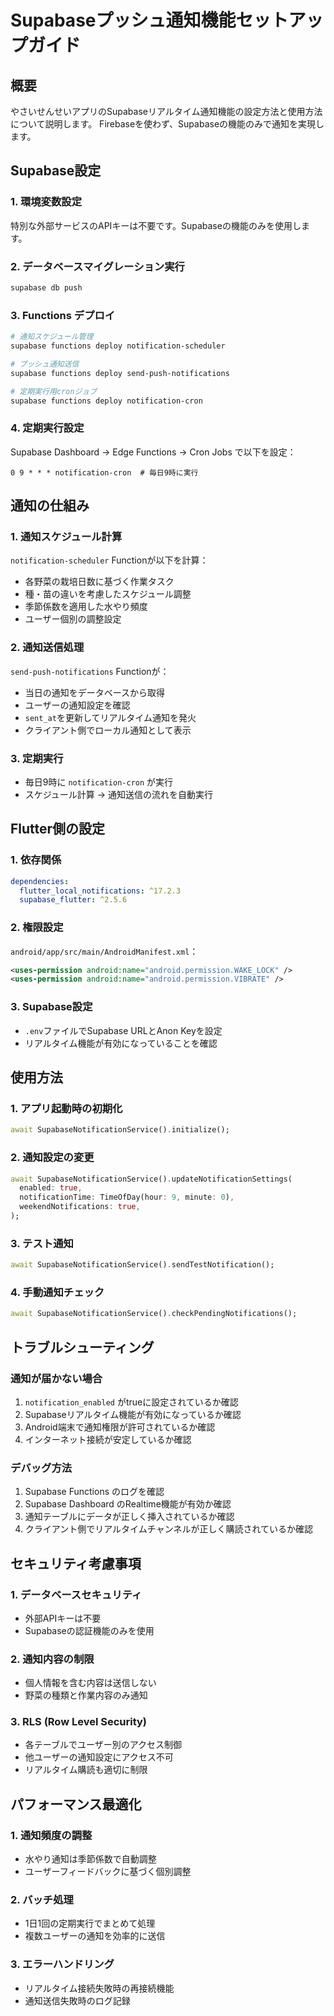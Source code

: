# Supabaseプッシュ通知機能セットアップガイド

## 概要
やさいせんせいアプリのSupabaseリアルタイム通知機能の設定方法と使用方法について説明します。
Firebaseを使わず、Supabaseの機能のみで通知を実現します。

## Supabase設定

### 1. 環境変数設定
特別な外部サービスのAPIキーは不要です。Supabaseの機能のみを使用します。

### 2. データベースマイグレーション実行
```bash
supabase db push
```

### 3. Functions デプロイ
```bash
# 通知スケジュール管理
supabase functions deploy notification-scheduler

# プッシュ通知送信
supabase functions deploy send-push-notifications

# 定期実行用cronジョブ
supabase functions deploy notification-cron
```

### 4. 定期実行設定
Supabase Dashboard → Edge Functions → Cron Jobs で以下を設定：

```
0 9 * * * notification-cron  # 毎日9時に実行
```

## 通知の仕組み

### 1. 通知スケジュール計算
`notification-scheduler` Functionが以下を計算：
- 各野菜の栽培日数に基づく作業タスク
- 種・苗の違いを考慮したスケジュール調整
- 季節係数を適用した水やり頻度
- ユーザー個別の調整設定

### 2. 通知送信処理
`send-push-notifications` Functionが：
- 当日の通知をデータベースから取得
- ユーザーの通知設定を確認
- `sent_at`を更新してリアルタイム通知を発火
- クライアント側でローカル通知として表示

### 3. 定期実行
- 毎日9時に `notification-cron` が実行
- スケジュール計算 → 通知送信の流れを自動実行

## Flutter側の設定

### 1. 依存関係
```yaml
dependencies:
  flutter_local_notifications: ^17.2.3
  supabase_flutter: ^2.5.6
```

### 2. 権限設定
`android/app/src/main/AndroidManifest.xml`：
```xml
<uses-permission android:name="android.permission.WAKE_LOCK" />
<uses-permission android:name="android.permission.VIBRATE" />
```

### 3. Supabase設定
- `.env`ファイルでSupabase URLとAnon Keyを設定
- リアルタイム機能が有効になっていることを確認

## 使用方法

### 1. アプリ起動時の初期化
```dart
await SupabaseNotificationService().initialize();
```

### 2. 通知設定の変更
```dart
await SupabaseNotificationService().updateNotificationSettings(
  enabled: true,
  notificationTime: TimeOfDay(hour: 9, minute: 0),
  weekendNotifications: true,
);
```

### 3. テスト通知
```dart
await SupabaseNotificationService().sendTestNotification();
```

### 4. 手動通知チェック
```dart
await SupabaseNotificationService().checkPendingNotifications();
```

## トラブルシューティング

### 通知が届かない場合
1. `notification_enabled` がtrueに設定されているか確認
2. Supabaseリアルタイム機能が有効になっているか確認
3. Android端末で通知権限が許可されているか確認
4. インターネット接続が安定しているか確認

### デバッグ方法
1. Supabase Functions のログを確認
2. Supabase Dashboard のRealtime機能が有効か確認
3. 通知テーブルにデータが正しく挿入されているか確認
4. クライアント側でリアルタイムチャンネルが正しく購読されているか確認

## セキュリティ考慮事項

### 1. データベースセキュリティ
- 外部APIキーは不要
- Supabaseの認証機能のみを使用

### 2. 通知内容の制限
- 個人情報を含む内容は送信しない
- 野菜の種類と作業内容のみ通知

### 3. RLS (Row Level Security)
- 各テーブルでユーザー別のアクセス制御
- 他ユーザーの通知設定にアクセス不可
- リアルタイム購読も適切に制限

## パフォーマンス最適化

### 1. 通知頻度の調整
- 水やり通知は季節係数で自動調整
- ユーザーフィードバックに基づく個別調整

### 2. バッチ処理
- 1日1回の定期実行でまとめて処理
- 複数ユーザーの通知を効率的に送信

### 3. エラーハンドリング
- リアルタイム接続失敗時の再接続機能
- 通知送信失敗時のログ記録